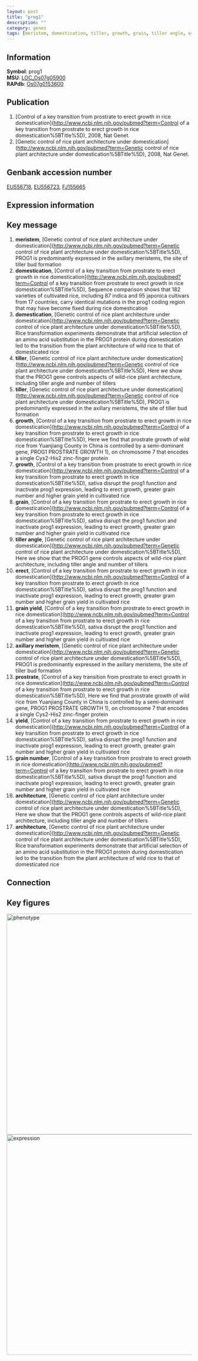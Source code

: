 ```yaml
---
layout: post
title: "prog1"
description: ""
category: genes
tags: [meristem, domestication, tiller, growth, grain, tiller angle, erect, grain yield, axillary meristem, prostrate, yield, grain number, architecture]
---
```


## Information
__Symbol__: prog1  
__MSU__: [LOC_Os07g05900](http://rice.plantbiology.msu.edu/cgi-bin/ORF_infopage.cgi?orf=LOC_Os07g05900)  
__RAPdb__: [Os07g0153600](http://rapdb.dna.affrc.go.jp/viewer/gbrowse_details/irgsp1?name=Os07g0153600)  

## Publication
1. [Control of a key transition from prostrate to erect growth in rice domestication](http://www.ncbi.nlm.nih.gov/pubmed?term=Control of a key transition from prostrate to erect growth in rice domestication%5BTitle%5D), 2008, Nat Genet.
2. [Genetic control of rice plant architecture under domestication](http://www.ncbi.nlm.nih.gov/pubmed?term=Genetic control of rice plant architecture under domestication%5BTitle%5D), 2008, Nat Genet.

## Genbank accession number
[EU556718](http://www.ncbi.nlm.nih.gov/nuccore/EU556718), [EU556723](http://www.ncbi.nlm.nih.gov/nuccore/EU556723), [FJ155665](http://www.ncbi.nlm.nih.gov/nuccore/FJ155665)  

## Expression information

## Key message
1. __meristem__, [Genetic control of rice plant architecture under domestication](http://www.ncbi.nlm.nih.gov/pubmed?term=Genetic control of rice plant architecture under domestication%5BTitle%5D),  PROG1 is predominantly expressed in the axillary meristems, the site of tiller bud formation
2. __domestication__, [Control of a key transition from prostrate to erect growth in rice domestication](http://www.ncbi.nlm.nih.gov/pubmed?term=Control of a key transition from prostrate to erect growth in rice domestication%5BTitle%5D),  Sequence comparison shows that 182 varieties of cultivated rice, including 87 indica and 95 japonica cultivars from 17 countries, carry identical mutations in the prog1 coding region that may have become fixed during rice domestication
3. __domestication__, [Genetic control of rice plant architecture under domestication](http://www.ncbi.nlm.nih.gov/pubmed?term=Genetic control of rice plant architecture under domestication%5BTitle%5D),  Rice transformation experiments demonstrate that artificial selection of an amino acid substitution in the PROG1 protein during domestication led to the transition from the plant architecture of wild rice to that of domesticated rice
4. __tiller__, [Genetic control of rice plant architecture under domestication](http://www.ncbi.nlm.nih.gov/pubmed?term=Genetic control of rice plant architecture under domestication%5BTitle%5D),  Here we show that the PROG1 gene controls aspects of wild-rice plant architecture, including tiller angle and number of tillers
5. __tiller__, [Genetic control of rice plant architecture under domestication](http://www.ncbi.nlm.nih.gov/pubmed?term=Genetic control of rice plant architecture under domestication%5BTitle%5D),  PROG1 is predominantly expressed in the axillary meristems, the site of tiller bud formation
6. __growth__, [Control of a key transition from prostrate to erect growth in rice domestication](http://www.ncbi.nlm.nih.gov/pubmed?term=Control of a key transition from prostrate to erect growth in rice domestication%5BTitle%5D),  Here we find that prostrate growth of wild rice from Yuanjiang County in China is controlled by a semi-dominant gene, PROG1 PROSTRATE GROWTH 1), on chromosome 7 that encodes a single Cys2-His2 zinc-finger protein
7. __growth__, [Control of a key transition from prostrate to erect growth in rice domestication](http://www.ncbi.nlm.nih.gov/pubmed?term=Control of a key transition from prostrate to erect growth in rice domestication%5BTitle%5D),  sativa disrupt the prog1 function and inactivate prog1 expression, leading to erect growth, greater grain number and higher grain yield in cultivated rice
8. __grain__, [Control of a key transition from prostrate to erect growth in rice domestication](http://www.ncbi.nlm.nih.gov/pubmed?term=Control of a key transition from prostrate to erect growth in rice domestication%5BTitle%5D),  sativa disrupt the prog1 function and inactivate prog1 expression, leading to erect growth, greater grain number and higher grain yield in cultivated rice
9. __tiller angle__, [Genetic control of rice plant architecture under domestication](http://www.ncbi.nlm.nih.gov/pubmed?term=Genetic control of rice plant architecture under domestication%5BTitle%5D),  Here we show that the PROG1 gene controls aspects of wild-rice plant architecture, including tiller angle and number of tillers
10. __erect__, [Control of a key transition from prostrate to erect growth in rice domestication](http://www.ncbi.nlm.nih.gov/pubmed?term=Control of a key transition from prostrate to erect growth in rice domestication%5BTitle%5D),  sativa disrupt the prog1 function and inactivate prog1 expression, leading to erect growth, greater grain number and higher grain yield in cultivated rice
11. __grain yield__, [Control of a key transition from prostrate to erect growth in rice domestication](http://www.ncbi.nlm.nih.gov/pubmed?term=Control of a key transition from prostrate to erect growth in rice domestication%5BTitle%5D),  sativa disrupt the prog1 function and inactivate prog1 expression, leading to erect growth, greater grain number and higher grain yield in cultivated rice
12. __axillary meristem__, [Genetic control of rice plant architecture under domestication](http://www.ncbi.nlm.nih.gov/pubmed?term=Genetic control of rice plant architecture under domestication%5BTitle%5D),  PROG1 is predominantly expressed in the axillary meristems, the site of tiller bud formation
13. __prostrate__, [Control of a key transition from prostrate to erect growth in rice domestication](http://www.ncbi.nlm.nih.gov/pubmed?term=Control of a key transition from prostrate to erect growth in rice domestication%5BTitle%5D),  Here we find that prostrate growth of wild rice from Yuanjiang County in China is controlled by a semi-dominant gene, PROG1 PROSTRATE GROWTH 1), on chromosome 7 that encodes a single Cys2-His2 zinc-finger protein
14. __yield__, [Control of a key transition from prostrate to erect growth in rice domestication](http://www.ncbi.nlm.nih.gov/pubmed?term=Control of a key transition from prostrate to erect growth in rice domestication%5BTitle%5D),  sativa disrupt the prog1 function and inactivate prog1 expression, leading to erect growth, greater grain number and higher grain yield in cultivated rice
15. __grain number__, [Control of a key transition from prostrate to erect growth in rice domestication](http://www.ncbi.nlm.nih.gov/pubmed?term=Control of a key transition from prostrate to erect growth in rice domestication%5BTitle%5D),  sativa disrupt the prog1 function and inactivate prog1 expression, leading to erect growth, greater grain number and higher grain yield in cultivated rice
16. __architecture__, [Genetic control of rice plant architecture under domestication](http://www.ncbi.nlm.nih.gov/pubmed?term=Genetic control of rice plant architecture under domestication%5BTitle%5D),  Here we show that the PROG1 gene controls aspects of wild-rice plant architecture, including tiller angle and number of tillers
17. __architecture__, [Genetic control of rice plant architecture under domestication](http://www.ncbi.nlm.nih.gov/pubmed?term=Genetic control of rice plant architecture under domestication%5BTitle%5D),  Rice transformation experiments demonstrate that artificial selection of an amino acid substitution in the PROG1 protein during domestication led to the transition from the plant architecture of wild rice to that of domesticated rice

## Connection

## Key figures
<img src="http://ricencode.github.io/images/prog1.pheno.png" alt="phenotype"  style="width: 600px;"/>

<img src="http://ricencode.github.io/images/prog1.exp.png" alt="expression"  style="width: 600px;"/>


